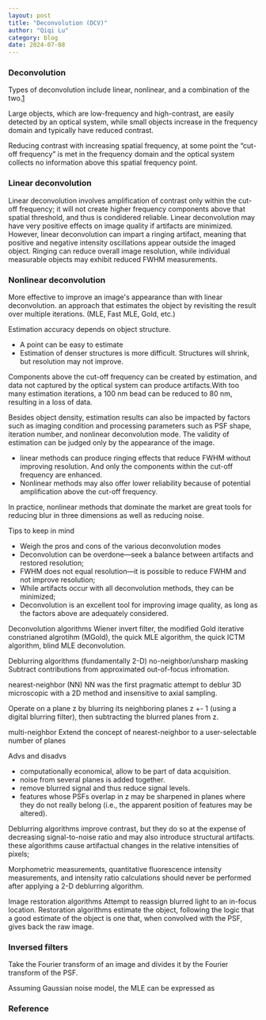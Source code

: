 ```yaml
---
layout: post
title: "Deconvolution (DCV)"
author: "Qiqi Lu"
category: blog
date: 2024-07-08
---
```


### Deconvolution
Types of deconvolution include linear, nonlinear, and a combination of the two.[1]

Large objects, which are low-frequency and high-contrast, are easily detected by an optical system, while small objects increase in the frequency domain and typically have reduced contrast.

Reducing contrast with increasing spatial frequency, at some point the “cut-off frequency” is met in the frequency domain and the optical system collects no information above this spatial frequency point.

### Linear deconvolution
Linear deconvolution involves amplification of contrast only within the cut-off frequency; it will not create higher frequency components above that spatial threshold, and thus is condidered reliable.
Linear deconvolution may have very positive effects on image quality if artifacts are minimized. 
However, linear deconvolution can impart a ringing artifact, meaning that positive and negative intensity oscillations appear outside the imaged object. Ringing can reduce overall image resolution, while individual measurable objects may exhibit reduced FWHM measurements.

### Nonlinear deconvolution
More effective to improve an image's appearance than with linear deconvolution.
an approach that estimates the object by revisiting the result over multiple iterations.  (MLE, Fast MLE, Gold, etc.)

Estimation accuracy depends on object structure.
* A point can be easy to estimate
* Estimation of denser structures is more difficult. Structures will shrink, but resolution may not improve.

Components above the cut-off frequency can be created by estimation, and data not captured by the optical system can produce artifacts.With too many estimation iterations, a 100 nm bead can be reduced to 80 nm, resulting in a loss of data.

Besides object density, estimation results can also be impacted by factors such as imaging condition and processing parameters such as PSF shape, iteration number, and nonlinear deconvolution mode.
 The validity of estimation can be judged only by the appearance of the image.

* linear methods can produce ringing effects that reduce FWHM without improving resolution. And only the components within the cut-off frequency are enhanced. 
* Nonlinear methods may also offer lower reliability because of potential amplification above the cut-off frequency.

In practice, nonlinear methods that dominate the market are great tools for reducing blur in three dimensions as well as reducing noise.

Tips to keep in mind
* Weigh the pros and cons of the various deconvolution modes
* Deconvolution can be overdone—seek a balance between artifacts and restored resolution;
* FWHM does not equal resolution—it is possible to reduce FWHM and not improve resolution;
* While artifacts occur with all deconvolution methods, they can be minimized;
* Deconvolution is an excellent tool for improving image quality, as long as the factors above are adequately considered.

Deconvolution algorithms
Wiener invert filter, the modified Gold iterative constrianed algrotihm (MGold), the quick MLE algorithm, the quick ICTM algorithm, blind MLE deconvolution.

Deblurring algorithms (fundamentally 2-D)
no-neighbor/unsharp masking
Subtract contributions from approximated out-of-focus infromation.

nearest-neighbor (NN)
NN was the first pragmatic attempt to deblur 3D microscopic with a 2D method and insensitive to axial sampling.

Operate on a plane z by blurring its neighboring planes z +- 1 (using a digital blurring filter), then subtracting the blurred planes from z.

multi-neighbor
Extend the concept of nearest-neighbor to a user-selectable number of planes

Advs and disadvs
* computationally economical, allow to be part of data acquisition.
* noise from several planes is added together.
* remove blurred signal and thus reduce signal levels.
* features whose PSFs overlap in z may be sharpened in planes where they do not really belong (i.e., the apparent position of features may be altered).

Deblurring algorithms improve contrast, but they do so at the expense of decreasing signal-to-noise ratio and may also introduce structural artifacts.
these algorithms cause artifactual changes in the relative intensities of pixels;

Morphometric measurements, quantitative fluorescence intensity measurements, and intensity ratio calculations should never be performed after applying a 2-D deblurring algorithm.

Image restoration algorithms
Attempt to reassign blurred light to an in-focus location.
Restoration algorithms estimate the object, following the logic that a good estimate of the object is one that, when convolved with the PSF, gives back the raw image.

### Inversed filters
Take the Fourier transform of an image and divides it by the Fourier transform of the PSF. 

Assuming Gaussian noise model, the MLE can be expressed as

### Reference
[1]: https://www.laserfocusworld.com/optics/article/16556298/microscopy-image-processing-a-deconvolution-revolution-for-confocal-image-enhancement
